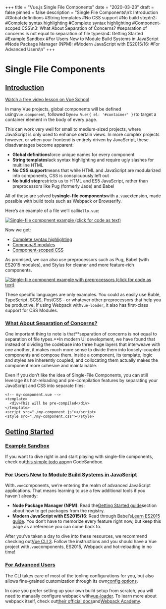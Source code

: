 +++
title = "Vue.js Single File Components"
date = "2020-03-23"
draft = false
pinned = false
description = "Single File Components\n1:  Introduction  #Global definitions  #String templates  #No CSS support   #No build step\n2:  #Complete syntax highlighting  #Complete syntax highlighting   #Component-scoped CSS\n3:  What About Separation of Concerns?   #separation of concerns is not equal to separation of file types\n4:  Getting Started  #Example Sandbox  #For Users New to Module Build Systems in JavaScript  #Node Package Manager (NPM):   #Modern JavaScript with ES2015/16:   #For Advanced Users\n"
+++
<!--StartFragment-->

# Single File Components

## [Introduction](https://vuejs.org/v2/guide/single-file-components.html#Introduction "Introduction")

[Watch a free video lesson on Vue School](https://vueschool.io/lessons/introduction-to-single-file-components?friend=vuejs "Free Vue.js Single File Components lesson")

In many Vue projects, global components will be defined using`Vue.component`, followed by`new Vue({ el: '#container' })`to target a container element in the body of every page.

This can work very well for small to medium-sized projects, where JavaScript is only used to enhance certain views. In more complex projects however, or when your frontend is entirely driven by JavaScript, these disadvantages become apparent:

* **Global definitions**force unique names for every component
* **String templates**lack syntax highlighting and require ugly slashes for multiline HTML
* **No CSS support**means that while HTML and JavaScript are modularized into components, CSS is conspicuously left out
* **No build step**restricts us to HTML and ES5 JavaScript, rather than preprocessors like Pug (formerly Jade) and Babel

All of these are solved by**single-file components**with a`.vue`extension, made possible with build tools such as Webpack or Browserify.

Here’s an example of a file we’ll call`Hello.vue`:

[![Single-file component example (click for code as text)](https://vuejs.org/images/vue-component.png)](https://codesandbox.io/s/github/vuejs/vuejs.org/tree/master/src/v2/examples/vue-20-single-file-components)

Now we get:

* [Complete syntax highlighting](https://github.com/vuejs/awesome-vue#source-code-editing)
* [CommonJS modules](https://webpack.js.org/concepts/modules/#what-is-a-webpack-module)
* [Component-scoped CSS](https://vue-loader.vuejs.org/en/features/scoped-css.html)

As promised, we can also use preprocessors such as Pug, Babel (with ES2015 modules), and Stylus for cleaner and more feature-rich components.

[![Single-file component example with preprocessors (click for code as text)](https://vuejs.org/images/vue-component-with-preprocessors.png)](https://gist.github.com/chrisvfritz/1c9f2daea9bc078dcb47e9a82e5f7587)

These specific languages are only examples. You could as easily use Bublé, TypeScript, SCSS, PostCSS - or whatever other preprocessors that help you be productive. If using Webpack with`vue-loader`, it also has first-class support for CSS Modules.

### [What About Separation of Concerns?](https://vuejs.org/v2/guide/single-file-components.html#What-About-Separation-of-Concerns "What About Separation of Concerns?")

One important thing to note is that**separation of concerns is not equal to separation of file types.**In modern UI development, we have found that instead of dividing the codebase into three huge layers that interweave with one another, it makes much more sense to divide them into loosely-coupled components and compose them. Inside a component, its template, logic and styles are inherently coupled, and collocating them actually makes the component more cohesive and maintainable.

Even if you don’t like the idea of Single-File Components, you can still leverage its hot-reloading and pre-compilation features by separating your JavaScript and CSS into separate files:

```
<!-- my-component.vue -->
<template>
  <div>This will be pre-compiled</div>
</template>
<script src="./my-component.js"></script>
<style src="./my-component.css"></style>
```

## [Getting Started](https://vuejs.org/v2/guide/single-file-components.html#Getting-Started "Getting Started")

### [Example Sandbox](https://vuejs.org/v2/guide/single-file-components.html#Example-Sandbox "Example Sandbox")

If you want to dive right in and start playing with single-file components, check out[this simple todo app](https://codesandbox.io/s/o29j95wx9)on CodeSandbox.

### [For Users New to Module Build Systems in JavaScript](https://vuejs.org/v2/guide/single-file-components.html#For-Users-New-to-Module-Build-Systems-in-JavaScript "For Users New to Module Build Systems in JavaScript")

With`.vue`components, we’re entering the realm of advanced JavaScript applications. That means learning to use a few additional tools if you haven’t already:

* **Node Package Manager (NPM)**: Read the[Getting Started guide](https://docs.npmjs.com/packages-and-modules/getting-packages-from-the-registry)section about how to get packages from the registry.
* **Modern JavaScript with ES2015/16**: Read through Babel’s[Learn ES2015 guide](https://babeljs.io/docs/learn-es2015/). You don’t have to memorize every feature right now, but keep this page as a reference you can come back to.

After you’ve taken a day to dive into these resources, we recommend checking out[Vue CLI 3](https://cli.vuejs.org/). Follow the instructions and you should have a Vue project with`.vue`components, ES2015, Webpack and hot-reloading in no time!

### [For Advanced Users](https://vuejs.org/v2/guide/single-file-components.html#For-Advanced-Users "For Advanced Users")

The CLI takes care of most of the tooling configurations for you, but also allows fine-grained customization through its own[config options](https://cli.vuejs.org/config/).

In case you prefer setting up your own build setup from scratch, you will need to manually configure webpack with[vue-loader](https://vue-loader.vuejs.org/). To learn more about webpack itself, check out[their official docs](https://webpack.js.org/configuration/)and[Webpack Academy](https://webpack.academy/p/the-core-concepts).

<!--EndFragment-->